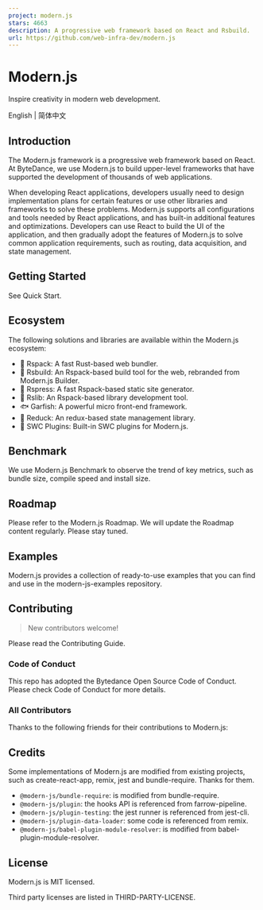 ```yaml
---
project: modern.js
stars: 4663
description: A progressive web framework based on React and Rsbuild.
url: https://github.com/web-infra-dev/modern.js
---
```


Modern.js
=========

Inspire creativity in modern web development.

English | 简体中文

Introduction
------------

The Modern.js framework is a progressive web framework based on React. At ByteDance, we use Modern.js to build upper-level frameworks that have supported the development of thousands of web applications.

When developing React applications, developers usually need to design implementation plans for certain features or use other libraries and frameworks to solve these problems. Modern.js supports all configurations and tools needed by React applications, and has built-in additional features and optimizations. Developers can use React to build the UI of the application, and then gradually adopt the features of Modern.js to solve common application requirements, such as routing, data acquisition, and state management.

Getting Started
---------------

See Quick Start.

Ecosystem
---------

The following solutions and libraries are available within the Modern.js ecosystem:

-   🦀 Rspack: A fast Rust-based web bundler.
-   🐬 Rsbuild: An Rspack-based build tool for the web, rebranded from Modern.js Builder.
-   🐹 Rspress: A fast Rspack-based static site generator.
-   🦄 Rslib: An Rspack-based library development tool.
-   🐟 Garfish: A powerful micro front-end framework.
-   🦆 Reduck: An redux-based state management library.
-   🐴 SWC Plugins: Built-in SWC plugins for Modern.js.

Benchmark
---------

We use Modern.js Benchmark to observe the trend of key metrics, such as bundle size, compile speed and install size.

Roadmap
-------

Please refer to the Modern.js Roadmap. We will update the Roadmap content regularly. Please stay tuned.

Examples
--------

Modern.js provides a collection of ready-to-use examples that you can find and use in the modern-js-examples repository.

Contributing
------------

> New contributors welcome!

Please read the Contributing Guide.

### Code of Conduct

This repo has adopted the Bytedance Open Source Code of Conduct. Please check Code of Conduct for more details.

### All Contributors

Thanks to the following friends for their contributions to Modern.js:

Credits
-------

Some implementations of Modern.js are modified from existing projects, such as create-react-app, remix, jest and bundle-require. Thanks for them.

-   `@modern-js/bundle-require`: is modified from bundle-require.
-   `@modern-js/plugin`: the hooks API is referenced from farrow-pipeline.
-   `@modern-js/plugin-testing`: the jest runner is referenced from jest-cli.
-   `@modern-js/plugin-data-loader`: some code is referenced from remix.
-   `@modern-js/babel-plugin-module-resolver`: is modified from babel-plugin-module-resolver.

License
-------

Modern.js is MIT licensed.

Third party licenses are listed in THIRD-PARTY-LICENSE.
